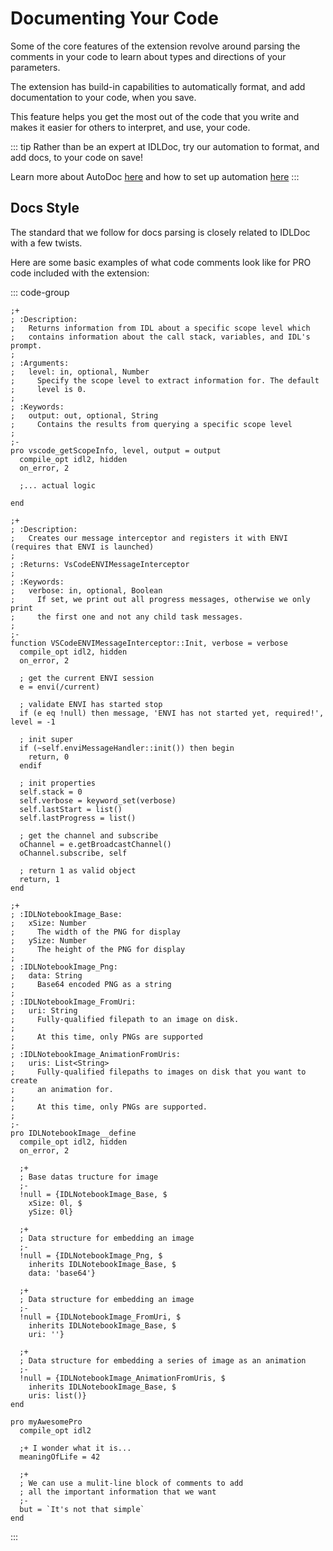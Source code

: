 # Documenting Your Code

Some of the core features of the extension revolve around parsing the comments in your code to learn about types and directions of your parameters.

The extension has build-in capabilities to automatically format, and add documentation to your code, when you save.

This feature helps you get the most out of the code that you write and makes it easier for others to interpret, and use, your code.

::: tip
Rather than be an expert at IDLDoc, try our automation to format, and add docs, to your code on save!

Learn more about AutoDoc [here](./auto_doc.md) and how to set up automation [here](./formatting/configuration.md)
:::

## Docs Style

The standard that we follow for docs parsing is closely related to IDLDoc with a few twists.

Here are some basic examples of what code comments look like for PRO code included with the extension:

::: code-group

```idl [Procedure]
;+
; :Description:
;   Returns information from IDL about a specific scope level which
;   contains information about the call stack, variables, and IDL's prompt.
;
; :Arguments:
;   level: in, optional, Number
;     Specify the scope level to extract information for. The default
;     level is 0.
;
; :Keywords:
;   output: out, optional, String
;     Contains the results from querying a specific scope level
;
;-
pro vscode_getScopeInfo, level, output = output
  compile_opt idl2, hidden
  on_error, 2

  ;... actual logic

end
```

```idl [Function]
;+
; :Description:
;   Creates our message interceptor and registers it with ENVI (requires that ENVI is launched)
;
; :Returns: VsCodeENVIMessageInterceptor
;
; :Keywords:
;   verbose: in, optional, Boolean
;     If set, we print out all progress messages, otherwise we only print
;     the first one and not any child task messages.
;
;-
function VSCodeENVIMessageInterceptor::Init, verbose = verbose
  compile_opt idl2, hidden
  on_error, 2

  ; get the current ENVI session
  e = envi(/current)

  ; validate ENVI has started stop
  if (e eq !null) then message, 'ENVI has not started yet, required!', level = -1

  ; init super
  if (~self.enviMessageHandler::init()) then begin
    return, 0
  endif

  ; init properties
  self.stack = 0
  self.verbose = keyword_set(verbose)
  self.lastStart = list()
  self.lastProgress = list()

  ; get the channel and subscribe
  oChannel = e.getBroadcastChannel()
  oChannel.subscribe, self

  ; return 1 as valid object
  return, 1
end
```

```idl [Structure Definitions]
;+
; :IDLNotebookImage_Base:
;   xSize: Number
;     The width of the PNG for display
;   ySize: Number
;     The height of the PNG for display
;
; :IDLNotebookImage_Png:
;   data: String
;     Base64 encoded PNG as a string
;
; :IDLNotebookImage_FromUri:
;   uri: String
;     Fully-qualified filepath to an image on disk.
;
;     At this time, only PNGs are supported
;
; :IDLNotebookImage_AnimationFromUris:
;   uris: List<String>
;     Fully-qualified filepaths to images on disk that you want to create
;     an animation for.
;
;     At this time, only PNGs are supported.
;
;-
pro IDLNotebookImage__define
  compile_opt idl2, hidden
  on_error, 2

  ;+
  ; Base datas tructure for image
  ;-
  !null = {IDLNotebookImage_Base, $
    xSize: 0l, $
    ySize: 0l}

  ;+
  ; Data structure for embedding an image
  ;-
  !null = {IDLNotebookImage_Png, $
    inherits IDLNotebookImage_Base, $
    data: 'base64'}

  ;+
  ; Data structure for embedding an image
  ;-
  !null = {IDLNotebookImage_FromUri, $
    inherits IDLNotebookImage_Base, $
    uri: ''}

  ;+
  ; Data structure for embedding a series of image as an animation
  ;-
  !null = {IDLNotebookImage_AnimationFromUris, $
    inherits IDLNotebookImage_Base, $
    uris: list()}
end
```

```idl [Variables]
pro myAwesomePro
  compile_opt idl2

  ;+ I wonder what it is...
  meaningOfLife = 42

  ;+
  ; We can use a mulit-line block of comments to add
  ; all the important information that we want
  ;-
  but = `It's not that simple`
end
```

:::
